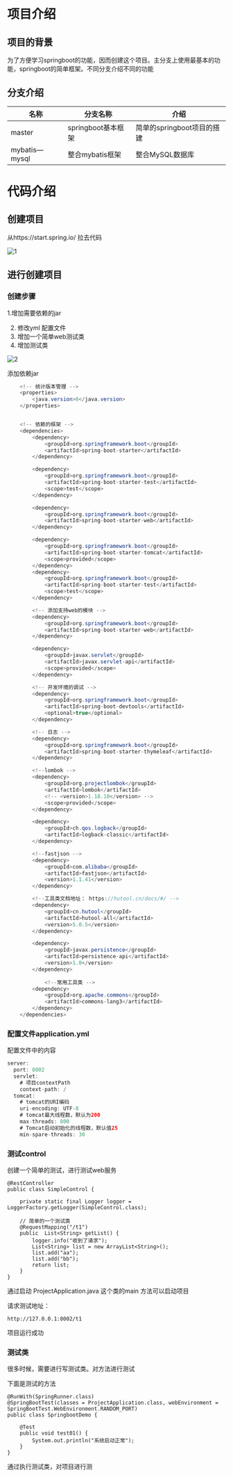 # 项目介绍

##  项目的背景

为了方便学习springboot的功能，因而创建这个项目。主分支上使用最基本的功能，springboot的简单框架。不同分支介绍不同的功能

## 分支介绍

| 名称            | 分支名称           | 介绍                 |
| ------------- | -------------- | ------------------ |
| master        | springboot基本框架 | 简单的springboot项目的搭建 |
| mybatis—mysql | 整合mybatis框架    | 整合MySQL数据库         |



# 代码介绍

## 创建项目

从https://start.spring.io/ 拉去代码

![1](1.png)

## 进行创建项目

###  创建步骤

1.增加需要依赖的jar

2. 修改yml 配置文件
3. 增加一个简单web测试类
4. 增加测试类

![2](2.png)



添加依赖jar 

````java
	<!-- 统计版本管理 -->
	<properties>
		<java.version>8</java.version>
	</properties>


	<!-- 依赖的框架 -->
	<dependencies>
		<dependency>
			<groupId>org.springframework.boot</groupId>
			<artifactId>spring-boot-starter</artifactId>
		</dependency>

		<dependency>
			<groupId>org.springframework.boot</groupId>
			<artifactId>spring-boot-starter-test</artifactId>
			<scope>test</scope>
		</dependency>

		<dependency>
			<groupId>org.springframework.boot</groupId>
			<artifactId>spring-boot-starter-web</artifactId>
		</dependency>

		<dependency>
			<groupId>org.springframework.boot</groupId>
			<artifactId>spring-boot-starter-tomcat</artifactId>
			<scope>provided</scope>
		</dependency>
		<dependency>
			<groupId>org.springframework.boot</groupId>
			<artifactId>spring-boot-starter-test</artifactId>
			<scope>test</scope>
		</dependency>

		<!-- 添加支持web的模块 -->
		<dependency>
			<groupId>org.springframework.boot</groupId>
			<artifactId>spring-boot-starter-web</artifactId>
		</dependency>

		<dependency>
			<groupId>javax.servlet</groupId>
			<artifactId>javax.servlet-api</artifactId>
			<scope>provided</scope>
		</dependency>

		<!-- 开发环境的调试 -->
		<dependency>
			<groupId>org.springframework.boot</groupId>
			<artifactId>spring-boot-devtools</artifactId>
			<optional>true</optional>
		</dependency>

		<!-- 日志 -->
		<dependency>
			<groupId>org.springframework.boot</groupId>
			<artifactId>spring-boot-starter-thymeleaf</artifactId>
		</dependency>

		<!--lombok -->
		<dependency>
			<groupId>org.projectlombok</groupId>
			<artifactId>lombok</artifactId>
			<!-- <version>1.18.10</version> -->
			<scope>provided</scope>
		</dependency>

		<dependency>
			<groupId>ch.qos.logback</groupId>
			<artifactId>logback-classic</artifactId>
		</dependency>

		<!--fastjson -->
		<dependency>
			<groupId>com.alibaba</groupId>
			<artifactId>fastjson</artifactId>
			<version>1.1.41</version>
		</dependency>

		<!--工具类文档地址： https://hutool.cn/docs/#/ -->
		<dependency>
			<groupId>cn.hutool</groupId>
			<artifactId>hutool-all</artifactId>
			<version>5.0.5</version>
		</dependency>

		<dependency>
			<groupId>javax.persistence</groupId>
			<artifactId>persistence-api</artifactId>
			<version>1.0</version>
		</dependency>
		
			<!--常用工具类 -->
		<dependency>
			<groupId>org.apache.commons</groupId>
			<artifactId>commons-lang3</artifactId>
		</dependency>
	</dependencies>
````



### 配置文件application.yml

配置文件中的内容

````Java
server:
  port: 8002
  servlet:
    # 项目contextPath
    context-path: /
  tomcat:
    # tomcat的URI编码
    uri-encoding: UTF-8
    # tomcat最大线程数，默认为200
    max-threads: 800
    # Tomcat启动初始化的线程数，默认值25
    min-spare-threads: 30
````

###  测试control
创建一个简单的测试，进行测试web服务

````
@RestController
public class SimpleControl {
	
	private static final Logger logger = LoggerFactory.getLogger(SimpleControl.class);
	
	// 简单的一个测试类
	@RequestMapping("/t1")
	public  List<String> getList() {
		logger.info("收到了请求");
		List<String> list = new ArrayList<String>();
		list.add("aa");
		list.add("bb");
		return list;
	}
}
````

通过启动 ProjectApplication.java 这个类的main 方法可以启动项目

请求测试地址：

`http://127.0.0.1:8002/t1`

项目运行成功

### 测试类

很多时候，需要进行写测试类。对方法进行测试

下面是测试的方法

````
@RunWith(SpringRunner.class)
@SpringBootTest(classes = ProjectApplication.class, webEnvironment = SpringBootTest.WebEnvironment.RANDOM_PORT)
public class SpringbootDemo {

	@Test
	public void test01() {
		System.out.println("系统启动正常");
	}
}
````

通过执行测试类，对项目进行测